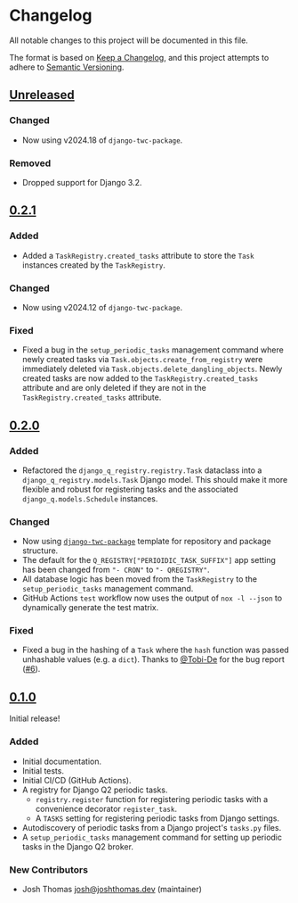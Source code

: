 # Changelog

All notable changes to this project will be documented in this file.

The format is based on [Keep a Changelog](https://keepachangelog.com/en/1.0.0/),
and this project attempts to adhere to [Semantic Versioning](https://semver.org/spec/v2.0.0.html).

<!--
## [${version}]
### Added - for new features
### Changed - for changes in existing functionality
### Deprecated - for soon-to-be removed features
### Removed - for now removed features
### Fixed - for any bug fixes
### Security - in case of vulnerabilities
[${version}]: https://github.com/westerveltco/django-q-registry/releases/tag/v${version}
-->

## [Unreleased]

### Changed

-   Now using v2024.18 of `django-twc-package`.

### Removed

-   Dropped support for Django 3.2.

## [0.2.1]

### Added

-   Added a `TaskRegistry.created_tasks` attribute to store the `Task` instances created by the `TaskRegistry`.

### Changed

-   Now using v2024.12 of `django-twc-package`.

### Fixed

-   Fixed a bug in the `setup_periodic_tasks` management command where newly created tasks via `Task.objects.create_from_registry` were immediately deleted via `Task.objects.delete_dangling_objects`. Newly created tasks are now added to the `TaskRegistry.created_tasks` attribute and are only deleted if they are not in the `TaskRegistry.created_tasks` attribute.

## [0.2.0]

### Added

-   Refactored the `django_q_registry.registry.Task` dataclass into a `django_q_registry.models.Task` Django model. This should make it more flexible and robust for registering tasks and the associated `django_q.models.Schedule` instances.

### Changed

-   Now using [`django-twc-package`](https://github.com/westerveltco/django-twc-package) template for repository and package structure.
-   The default for the `Q_REGISTRY["PERIOIDIC_TASK_SUFFIX"]` app setting has been changed from `"- CRON"` to `"- QREGISTRY"`.
-   All database logic has been moved from the `TaskRegistry` to the `setup_periodic_tasks` management command.
-   GitHub Actions `test` workflow now uses the output of `nox -l --json` to dynamically generate the test matrix.

### Fixed

-   Fixed a bug in the hashing of a `Task` where the `hash` function was passed unhashable values (e.g. a `dict`). Thanks to [@Tobi-De](https://github.com/Tobi-De) for the bug report ([#6](https://github.com/westerveltco/django-q-registry/issues/6)).

## [0.1.0]

Initial release!

### Added

-   Initial documentation.
-   Initial tests.
-   Initial CI/CD (GitHub Actions).
-   A registry for Django Q2 periodic tasks.
    -   `registry.register` function for registering periodic tasks with a convenience decorator `register_task`.
    -   A `TASKS` setting for registering periodic tasks from Django settings.
-   Autodiscovery of periodic tasks from a Django project's `tasks.py` files.
-   A `setup_periodic_tasks` management command for setting up periodic tasks in the Django Q2 broker.

### New Contributors

-   Josh Thomas <josh@joshthomas.dev> (maintainer)

[unreleased]: https://github.com/westerveltco/django-q-registry/compare/v0.2.1...HEAD
[0.1.0]: https://github.com/westerveltco/django-q-registry/releases/tag/v0.1.0
[0.2.0]: https://github.com/westerveltco/django-q-registry/releases/tag/v0.2.0
[0.2.1]: https://github.com/westerveltco/django-q-registry/releases/tag/v0.2.1
